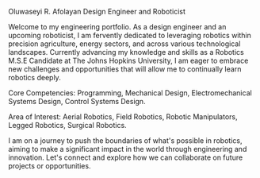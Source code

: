 Oluwaseyi R. Afolayan 
Design Engineer and Roboticist 

Welcome to my engineering portfolio. As a design engineer and an upcoming roboticist, I am fervently dedicated to leveraging robotics within precision agriculture, energy sectors, and across  various technological landscapes. Currently advancing my knowledge and skills as a Robotics M.S.E Candidate at The Johns Hopkins University, I am eager to embrace new challenges and opportunities that will allow me to continually learn robotics deeply. 

Core Competencies: Programming, Mechanical Design, Electromechanical Systems Design, Control Systems Design. 

Area of Interest: Aerial Robotics, Field Robotics, Robotic Manipulators, Legged Robotics, Surgical Robotics. 

I am on a journey to push the boundaries of what's possible in robotics, aiming to make a significant impact in the world through engineering and innovation. Let's connect and explore how we can collaborate on future projects or opportunities.


